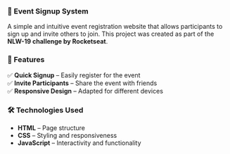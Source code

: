### 🎉 Event Signup System  

A simple and intuitive event registration website that allows participants to sign up and invite others to join. This project was created as part of the **NLW-19 challenge by Rocketseat**.  

### 📌 Features  
✅ **Quick Signup** – Easily register for the event  
✅ **Invite Participants** – Share the event with friends  
✅ **Responsive Design** – Adapted for different devices  

### 🛠 Technologies Used  
- **HTML** – Page structure  
- **CSS** – Styling and responsiveness  
- **JavaScript** – Interactivity and functionality
